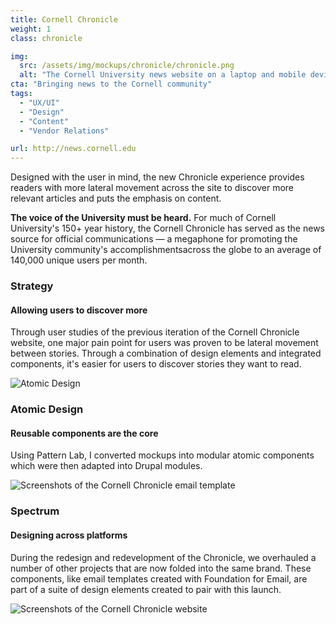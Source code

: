 ```yaml
---
title: Cornell Chronicle
weight: 1
class: chronicle

img: 
  src: /assets/img/mockups/chronicle/chronicle.png
  alt: "The Cornell University news website on a laptop and mobile device."
cta: "Bringing news to the Cornell community"
tags:
  - "UX/UI"
  - "Design"
  - "Content"
  - "Vendor Relations"

url: http://news.cornell.edu
---
```


Designed with the user in mind, the new Chronicle experience provides readers with more lateral movement across the site to discover more relevant articles and puts the emphasis on content.

<!--break-->

<section>
  <div class="container">
    <p><strong>The voice of the University must be heard.</strong> For much of Cornell University's 150+ year history, the Cornell Chronicle has served as the news source for official communications &mdash; a megaphone for promoting the University community's accomplishmentsacross the globe to an average of 140,000 unique users per month.</p>
  </div>
</section>

<section>
  <div class="explainer">
    <div class="explainer-content">
      <div class="explainer-heading">
        <h3>Strategy</h3>
        <h4>Allowing users to discover more</h4>
      </div>
      <div class="explainer-details">
        <p>Through user studies of the previous iteration of the Cornell Chronicle website, one major pain point for users was proven to be lateral movement between stories. Through a combination of design elements and integrated components, it's easier for users to discover stories they want to read.</p>
      </div>
    </div>
  </div>
</section>

<section>
  <!-- Email Templates -->
  <img class="img-responsive" src="{{ site.baseurl }}/assets/img/mockups/chronicle/chronicle.atomic-design.svg" alt="Atomic Design">
</section>

<section>
  <div class="explainer">
    <div class="explainer-content">
      <div class="explainer-heading">
        <h3>Atomic Design</h3>
        <h4>Reusable components are the core</h4>
      </div>
      <div class="explainer-details">
        <p>Using Pattern Lab, I converted mockups into modular atomic components which were then adapted into Drupal modules.</p>
      </div>
    </div>
  </div>
</section>

<section>
  <!-- Email Templates -->
  <img class="img-responsive" src="{{ site.baseurl }}/assets/img/mockups/chronicle/chronicle.email.jpg" alt="Screenshots of the Cornell Chronicle email template">
</section>

<section>
  <div class="explainer">
    <div class="explainer-content">
      <div class="explainer-heading">
        <h3>Spectrum</h3>
        <h4>Designing across platforms</h4>
      </div>
      <div class="explainer-details">
        <p>During the redesign and redevelopment of the Chronicle, we overhauled a number of other projects that are now folded into the same brand. These components, like email templates created with Foundation for Email, are part of a suite of design elements created to pair with this launch.</p>
      </div>
    </div>
  </div>
</section>

<section>
  <!-- Email Templates -->
  <img class="img-responsive" src="{{ site.baseurl }}/assets/img/mockups/chronicle/chronicle.story.jpg" alt="Screenshots of the Cornell Chronicle website">
</section>



